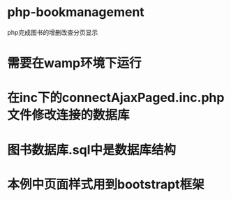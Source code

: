 # php-bookmanagement
php完成图书的增删改查分页显示
# 需要在wamp环境下运行
# 在inc下的connectAjaxPaged.inc.php文件修改连接的数据库
# 图书数据库.sql中是数据库结构
# 本例中页面样式用到bootstrapt框架

